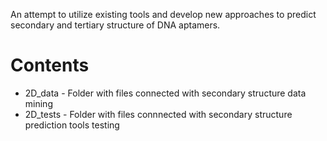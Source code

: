 An attempt to utilize existing tools and develop new approaches to predict secondary and tertiary structure of DNA aptamers.

<h1>Contents</h1>

- 2D_data - Folder with files connected with secondary structure data mining
- 2D_tests - Folder with files connnected with secondary structure prediction tools testing
